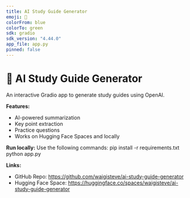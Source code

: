 ```yaml
---
title: AI Study Guide Generator
emoji: 🧠
colorFrom: blue
colorTo: green
sdk: gradio
sdk_version: "4.44.0"
app_file: app.py
pinned: false
---
```


# 🧠 AI Study Guide Generator

An interactive Gradio app to generate study guides using OpenAI.

**Features:**
- AI-powered summarization
- Key point extraction
- Practice questions
- Works on Hugging Face Spaces and locally

**Run locally:**
Use the following commands:
pip install -r requirements.txt
python app.py

**Links:**
- GitHub Repo: https://github.com/waigisteve/ai-study-guide-generator
- Hugging Face Space: https://huggingface.co/spaces/waigisteve/ai-study-guide-generator
